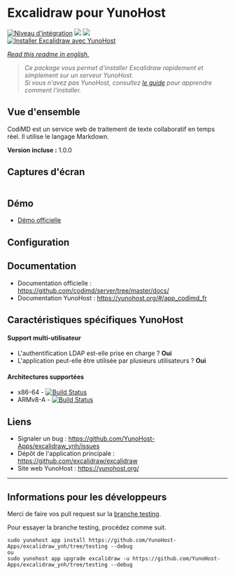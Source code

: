 # Excalidraw pour YunoHost

[![Niveau d'intégration](https://dash.yunohost.org/integration/excalidraw.svg)](https://dash.yunohost.org/appci/app/excalidraw) ![](https://ci-apps.yunohost.org/ci/badges/excalidraw.status.svg) ![](https://ci-apps.yunohost.org/ci/badges/excalidraw.maintain.svg)  
[![Installer Excalidraw avec YunoHost](https://install-app.yunohost.org/install-with-yunohost.svg)](https://install-app.yunohost.org/?app=excalidraw)

*[Read this readme in english.](./README.md)* 

> *Ce package vous permet d'installer Excalidraw rapidement et simplement sur un serveur YunoHost.  
Si vous n'avez pas YunoHost, consultez [le guide](https://yunohost.org/#/install) pour apprendre comment l'installer.*

## Vue d'ensemble
CodiMD est un service web de traitement de texte collaboratif en temps réel. Il utilise le langage Markdown.

**Version incluse :** 1.0.0

## Captures d'écran

![]()

## Démo

* [Démo officielle](https://excalidraw.com/)

## Configuration

## Documentation

 * Documentation officielle : https://github.com/codimd/server/tree/master/docs/
 * Documentation YunoHost : https://yunohost.org/#/app_codimd_fr

## Caractéristiques spécifiques YunoHost

#### Support multi-utilisateur

* L'authentification LDAP est-elle prise en charge ? **Oui**
* L'application peut-elle être utilisée par plusieurs utilisateurs ? **Oui**

#### Architectures supportées

* x86-64 - [![Build Status](https://ci-apps.yunohost.org/ci/logs/excalidraw%20%28Apps%29.svg)](https://ci-apps.yunohost.org/ci/apps/excalidraw/)
* ARMv8-A - [![Build Status](https://ci-apps-arm.yunohost.org/ci/logs/excalidraw%20%28Apps%29.svg)](https://ci-apps-arm.yunohost.org/ci/apps/excalidraw/)

## Liens

 * Signaler un bug : https://github.com/YunoHost-Apps/excalidraw_ynh/issues
 * Dépôt de l'application principale : https://github.com/excalidraw/excalidraw
 * Site web YunoHost : https://yunohost.org/

---

## Informations pour les développeurs

Merci de faire vos pull request sur la [branche testing](https://github.com/YunoHost-Apps/excalidraw_ynh/tree/testing).

Pour essayer la branche testing, procédez comme suit.
```
sudo yunohost app install https://github.com/YunoHost-Apps/excalidraw_ynh/tree/testing --debug
ou
sudo yunohost app upgrade excalidraw -u https://github.com/YunoHost-Apps/excalidraw_ynh/tree/testing --debug
```
